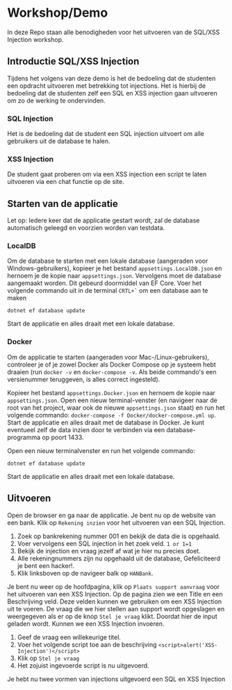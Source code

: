 # Workshop/Demo

In deze Repo staan alle benodigheden voor het uitvoeren van de SQL/XSS Injection workshop.

## Introductie SQL/XSS Injection

Tijdens het volgens van deze demo is het de bedoeling dat de studenten een opdracht uitvoeren met betrekking tot
injections. Het is hierbij de bedoeling dat de studenten zelf een SQL en XSS injection gaan uitvoeren om zo de werking
te ondervinden.

### SQL Injection

Het is de bedoeling dat de student een SQL injection uitvoert om alle gebruikers uit de database te halen.

### XSS Injection

De student gaat proberen om via een XSS injection een script te laten uitvoeren via een chat functie op de site.

## Starten van de applicatie

Let op: Iedere keer dat de applicatie gestart wordt, zal de database automatisch geleegd en voorzien worden van
testdata.

### LocalDB

Om de database te starten met een lokale database (aangeraden voor Windows-gebruikers), kopieer je het
bestand `appsettings.LocalDB.json` en hernoem je de kopie naar `appsettings.json`. Vervolgens moet de database aangemaakt
worden. Dit gebeurd doormiddel van EF Core. Voer het volgende commando uit in de terminal ``` CRTL+` ``` om een database aan te maken
```
dotnet ef database update
```
Start de applicatie en alles draait
met een lokale database.

### Docker

Om de applicatie te starten (aangeraden voor Mac-/Linux-gebruikers), controleer je of je zowel Docker als Docker Compose
op je systeem hebt draaien (run `docker -v`
en `docker-compose -v`. Als beide commando's een versienummer teruggeven, is alles correct ingesteld).

Kopieer het bestand `appsettings.Docker.json` en hernoem de kopie naar `appsettings.json`. Open een nieuw
terminal-venster (en navigeer naar de root van het project, waar ook de nieuwe `appsettings.json` staat) en run het
volgende commando: `docker-compose -f Docker/docker-compose.yml up`. Start de applicatie en alles draait met de database
in Docker. Je kunt eventueel zelf de data inzien door te verbinden via een database-programma op poort 1433.

Open een nieuw terminalvenster en run het volgende commando:
```
dotnet ef database update
```

Start de applicatie en alles draait
met een lokale database.

## Uitvoeren
Open de browser en ga naar de applicatie. 
Je bent nu op de website van een bank. 
Klik op `Rekening inzien` voor het uitvoeren van een SQL Injection. 

1. Zoek op bankrekening nummer 001 en bekijk de data die is opgehaald.
2. Voer vervolgens een SQL injection in het zoek veld. `1 or 1=1` 
3. Bekijk de injection en vraag jezelf af wat je hier nu precies doet.
4. Alle rekeningnummers zijn nu opgehaald uit de database, Gefeliciteerd je bent een hacker!.
6. Klik linksboven op de navigeer balk op `HANBank`.

Je bent nu weer op de hoofdpagina, klik op `Plaats support aanvraag` voor het uitvoeren van een XSS Injection.
Op de pagina zien we een Title en een Beschrijving veld. Deze velden kunnen we gebruiken om een XSS Injection uit te voeren.
De vraag die we hier stellen aan support wordt opgeslagen en weergegeven als er op de knop `Stel je vraag` klikt.
Doordat hier de input geladen wordt. Kunnen we een XSS Injection invoeren. 

1. Geef de vraag een willekeurige titel.
2. Voer het volgende script toe aan de beschrijving ```<script>alert('XSS-Injection')</script>```
3. Klik op `Stel je vraag`
4. Het zojuist ingevoerde script is nu uitgevoerd.

Je hebt nu twee vormen van injections uitgevoerd een SQL en XSS Injection


